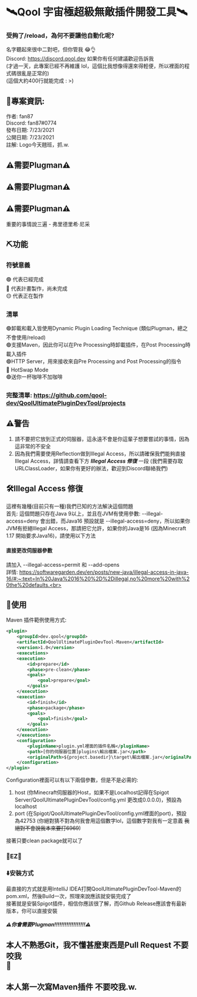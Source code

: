 # 🛰️Qool 宇宙極超級無敵插件開發工具🛰️
### 受夠了/reload，為何不要讓他自動化呢?
名字聽起來很中二對吧，但你管我 😂👌<br>
Discord: https://discord.qool.dev  如果你有任何建議歡迎告訴我<br>
(才過一天，此專案已經不再維護 lol，這個比我想像得還來得輕便，所以裡面的程式碼很亂是正常的)<br>
(這個大約400行就能完成 : >)
## 📄專案資訊:
作者: fan87<br>
Discord: fan87#0774<br>
發布日期: 7/23/2021<br>
公開日期: 7/23/2021<br>
註解: Logo今天翹班，抓.w.
## ⚠️需要Plugman⚠️
## ⚠️需要Plugman⚠️
## ⚠️需要Plugman⚠️
重要的事情說三遍 - 弗里德里希·尼采
## ⛏️功能
### 符號意義
🟢 代表已經完成<br>
🔴 代表計畫製作，尚未完成<br>
🟡 代表正在製作<br>

### 清單
🟢卸載和載入皆使用Dynamic Plugin Loading Technique (類似Plugman，總之不會使用/reload)<br>
🟢支援Maven，因此你可以在Pre Processing時卸載插件，在Post Processing時載入插件<br>
🟢HTTP Server，用來接收來自Pre Processing and Post Processing的指令<br>
🔴 HotSwap Mode<br>
🟢送你一杯咖啡不加咖啡<br>

### 完整清單: https://github.com/qool-dev/QoolUltimatePluginDevTool/projects

## ⚠️警告
1. 請不要把它放到正式的伺服器，這永遠不會是你這輩子想要嘗試的事情，因為這非常的不安全<br>
2. 因為我們需要使用Reflection做到Illegal Access，所以請確保我們能夠直接Illegal Access，詳情請查看下方 ***Illegal Access 修復***  一段 (我們需要存取URLClassLoader，如果你有更好的辦法，歡迎到Discord聯絡我們)<br>

## 🛠️Illegal Access 修復
這裡有幾種(目前只有一種)我們已知的方法解決這個問題<br>
首先: 這個問題只存在Java 9以上，並且在JVM有使用參數: --illegal-access=deny 會出錯，而Java16 預設就是 --illegal-access=deny，所以如果你JVM有拒絕Illegal Access，那請把它允許，如果你的Java是16 (因為Minecraft 1.17 開始要求Java16)，請使用以下方法<br>

#### 直接更改伺服器參數
請加入 --illegal-access=permit 和 --add-opens<br>
詳情: https://softwaregarden.dev/en/posts/new-java/illegal-access-in-java-16/#:~:text=In%20Java%2016%20%2D%2Dillegal,no%20more%20with%20the%20defaults.<br>

## 🤗使用
Maven 插件範例使用方式:
```xml
<plugin>
    <groupId>dev.qool</groupId>
    <artifactId>QoolUltimatePluginDevTool-Maven</artifactId>
    <version>1.0</version>
    <executions>
    <execution>
        <id>prepare</id>
        <phase>pre-clean</phase>
        <goals>
            <goal>prepare</goal>
        </goals>
    </execution>
    <execution>
        <id>finish</id>
        <phase>package</phase>
        <goals>
            <goal>finish</goal>
        </goals>
    </execution>
    </executions>
    <configuration>
        <pluginName>plugin.yml裡面的插件名稱</pluginName>
        <path>[你的伺服器位置]plugins\輸出檔案.jar</path>
        <originalPath>${project.basedir}\target\輸出檔案.jar</originalPath>
    </configuration>
</plugin>
```
Configuration裡面可以有以下兩個參數，但是不是必需的:

1. host (你Minecraft伺服器的Host，如果不是Localhost記得在Spigot Server/QoolUltimatePluginDevTool/config.yml 更改成0.0.0.0)，預設為localhost
2. port (在Spigot/QoolUltimatePluginDevTool/config.yml裡面的port)，預設為42753 (你絕對猜不對為何我會用這個數字lol，這個數字對我有一定意義 ~~我絕對不會說我本來要打6969~~)

接著只要clean package就可以了<br>

### 🎉EZ🎉

### ⬇️安裝方式
最直接的方式就是用IntelliJ IDEA打開QoolUltimatePluginDevTool-Maven的pom.xml，然後Build一次，照理來說應該就安裝完成了<br>
接著就是安裝Spigot插件，相信你應該很了解，而Github Release應該會有最新版本，你可以直接安裝<br><br>
***⚠️你會需要Plugman!!!!!!!!!!!!!!!!!!⚠️***



## 本人不熟悉Git，我不懂甚麼東西是Pull Request  不要咬我 <br> 🤗
## 本人第一次寫Maven插件   不要咬我.w.